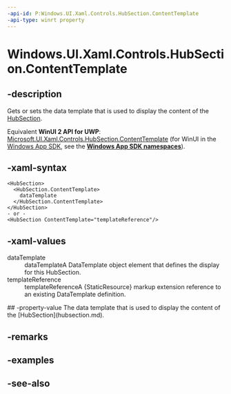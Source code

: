 ```yaml
---
-api-id: P:Windows.UI.Xaml.Controls.HubSection.ContentTemplate
-api-type: winrt property
---
```


<!-- Property syntax
public Windows.UI.Xaml.DataTemplate ContentTemplate { get;  set; }
-->

# Windows.UI.Xaml.Controls.HubSection.ContentTemplate

## -description
Gets or sets the data template that is used to display the content of the [HubSection](hubsection.md).

Equivalent **WinUI 2 API for UWP**: [Microsoft.UI.Xaml.Controls.HubSection.ContentTemplate](/windows/winui/api/microsoft.ui.xaml.controls.hubsection.contenttemplate) (for WinUI in the [Windows App SDK](/windows/apps/windows-app-sdk/), see the **[Windows App SDK namespaces](/windows/windows-app-sdk/api/winrt/)**).

## -xaml-syntax
```xaml
<HubSection>
  <HubSection.ContentTemplate>
    dataTemplate
  </HubSection.ContentTemplate>
</HubSection>
- or -
<HubSection ContentTemplate="templateReference"/>
```


## -xaml-values
<dl><dt>dataTemplate</dt><dd>dataTemplateA DataTemplate object element that defines the display for this HubSection.</dd>
<dt>templateReference</dt><dd>templateReferenceA {StaticResource} markup extension reference to an existing DataTemplate definition.</dd>
</dl>
## -property-value
The data template that is used to display the content of the [HubSection](hubsection.md).

## -remarks

## -examples

## -see-also
